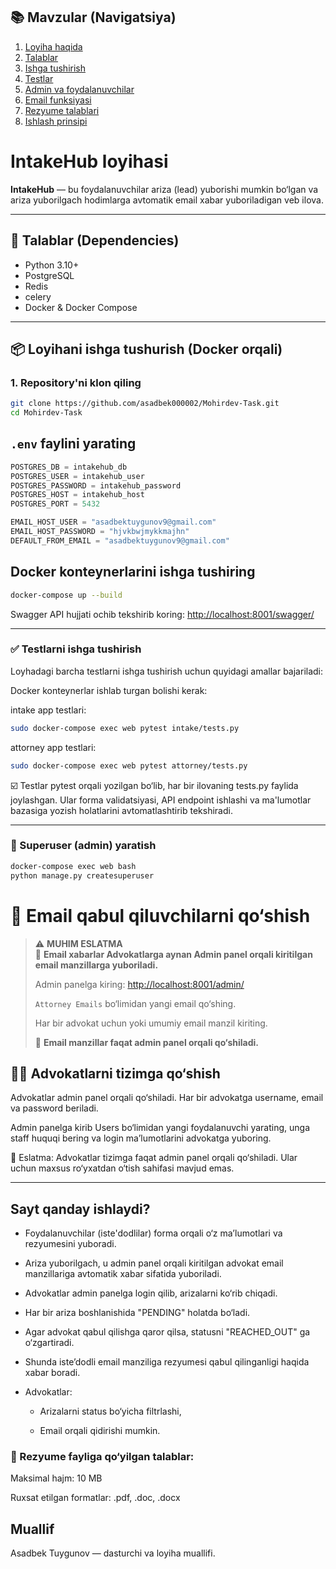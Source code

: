 ## 📚 Mavzular (Navigatsiya)


1. [Loyiha haqida](#intakehub-loyihasi)  
2. [Talablar](#-talablar-dependencies)  
3. [Ishga tushirish](#-loyihani-ishga-tushurish-docker-orqali)  
4. [Testlar](#-testlarni-ishga-tushirish)  
5. [Admin va foydalanuvchilar](#-superuser-admin-yaratish)  
6. [Email funksiyasi](#-email-qabul-qiluvchilarni-qoshish)  
7. [Rezyume talablari](#-rezyume-fayliga-qoyilgan-talablar)  
8. [Ishlash prinsipi](#sayt-qanday-ishlaydi)

# IntakeHub loyihasi

**IntakeHub** — bu foydalanuvchilar ariza (lead) yuborishi mumkin bo‘lgan va ariza yuborilgach hodimlarga avtomatik
email xabar yuboriladigan veb ilova.

---

## 🔧 Talablar (Dependencies)

- Python 3.10+
- PostgreSQL
- Redis
- celery
- Docker & Docker Compose

---

## 📦 Loyihani ishga tushurish (Docker orqali)

### 1. Repository'ni klon qiling

```bash
git clone https://github.com/asadbek000002/Mohirdev-Task.git
cd Mohirdev-Task
```

## `.env` faylini yarating

```python
POSTGRES_DB = intakehub_db
POSTGRES_USER = intakehub_user
POSTGRES_PASSWORD = intakehub_password
POSTGRES_HOST = intakehub_host
POSTGRES_PORT = 5432

EMAIL_HOST_USER = "asadbektuygunov9@gmail.com"
EMAIL_HOST_PASSWORD = "hjvkbwjmykkmajhn"
DEFAULT_FROM_EMAIL = "asadbektuygunov9@gmail.com"
```

## Docker konteynerlarini ishga tushiring

```bash
docker-compose up --build
```

Swagger API hujjati ochib tekshirib koring: [http://localhost:8001/swagger/](http://localhost:8001/swagger/)

---- 

### ✅ Testlarni ishga tushirish

Loyhadagi barcha testlarni ishga tushirish uchun quyidagi amallar bajariladi:

Docker konteynerlar ishlab turgan bolishi kerak:

intake app testlari:

```bash
sudo docker-compose exec web pytest intake/tests.py
```

attorney app testlari:

```bash
sudo docker-compose exec web pytest attorney/tests.py
```

☑️ Testlar pytest orqali yozilgan bo‘lib, har bir ilovaning tests.py faylida joylashgan. Ular forma validatsiyasi, API
endpoint ishlashi va ma'lumotlar bazasiga yozish holatlarini avtomatlashtirib tekshiradi.

---

### 👤 Superuser (admin) yaratish

```bash
docker-compose exec web bash
python manage.py createsuperuser
```

# 📩 Email qabul qiluvchilarni qo‘shish

> ⚠️ **MUHIM ESLATMA**  
> 📌 **Email xabarlar Advokatlarga aynan Admin panel orqali kiritilgan email manzillarga yuboriladi.**
>
> Admin panelga kiring: [http://localhost:8001/admin/](http://localhost:8001/admin/)
>
> `Attorney Emails` bo‘limidan yangi email qo‘shing.
>
> Har bir advokat uchun yoki umumiy email manzil kiriting.
>
> 📌 **Email manzillar faqat admin panel orqali qo‘shiladi.**

## 👨‍⚖️ Advokatlarni tizimga qo‘shish

Advokatlar admin panel orqali qo‘shiladi. Har bir advokatga username, email va password beriladi.

Admin panelga kirib Users bo‘limidan yangi foydalanuvchi yarating, unga staff huquqi bering va login ma’lumotlarini
advokatga yuboring.

📌 Eslatma: Advokatlar tizimga faqat admin panel orqali qo‘shiladi. Ular uchun maxsus ro‘yxatdan o‘tish sahifasi mavjud
emas.

----

## Sayt qanday ishlaydi?

- Foydalanuvchilar (iste'dodlilar) forma orqali o‘z ma’lumotlari va rezyumesini yuboradi.

- Ariza yuborilgach, u admin panel orqali kiritilgan advokat email manzillariga avtomatik xabar sifatida yuboriladi.

- Advokatlar admin panelga login qilib, arizalarni ko‘rib chiqadi.

- Har bir ariza boshlanishida "PENDING" holatda bo‘ladi.

- Agar advokat qabul qilishga qaror qilsa, statusni "REACHED_OUT" ga o‘zgartiradi.

- Shunda iste’dodli email manziliga rezyumesi qabul qilinganligi haqida xabar boradi.

- Advokatlar:

    - Arizalarni status bo‘yicha filtrlashi,

    - Email orqali qidirishi mumkin.

### 📎 Rezyume fayliga qo‘yilgan talablar:

Maksimal hajm: 10 MB

Ruxsat etilgan formatlar: .pdf, .doc, .docx

## Muallif

Asadbek Tuygunov — dasturchi va loyiha muallifi.



